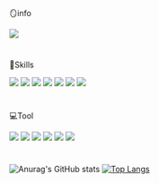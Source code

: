 #
🪞info
   
<a href="https://velog.io/@jscm5100"><img src="https://img.shields.io/badge/Velog-F05138?style=social&logo=Velog&logoColor=#20C997"/></a>

#
📖Skills

<img src="https://img.shields.io/badge/C-A8B9CC?style=flat&logo=C&logoColor=white"> <img src="https://img.shields.io/badge/HTML5-E34F26?style=flat&logo=HTML5&logoColor=white"> <img src="https://img.shields.io/badge/CSS3-E34F26?style=flat&logo=CSS3&logoColor=white"> <img src="https://img.shields.io/badge/JavaScript-F7DF1E?style=flat&logo=JavaScript&logoColor=white"> <img src="https://img.shields.io/badge/java-FA5858?style=flat&logo=java&logoColor=white"> <img src="https://img.shields.io/badge/PHP-777BB4?style=flat&logo=PHP&logoColor=white"> <img src="https://img.shields.io/badge/Python-3776AB?style=flat&logo=Python&logoColor=white">

#
💻Tool

<img src="https://img.shields.io/badge/IntelliJ IDEA-000000?style=flat&logo=IntelliJ IDEA&logoColor=white"> <img src="https://img.shields.io/badge/Sublime Text-FF9800?style=flat&logo=Sublime Text&logoColor=white"> <img src="https://img.shields.io/badge/Visual Studio Code-007ACC?style=flat&logo=Visual Studio Code&logoColor=white"> <img src="https://img.shields.io/badge/Visual Studio-5C2D91?style=flat&logo=Visual Studio&logoColor=white"> <img src="https://img.shields.io/badge/Eclipse IDE-2C2255?style=flat&logo=Eclipse IDE&logoColor=white"> <img src="https://img.shields.io/badge/Android Studio-3DDC84?style=flat&logo=Android Studio&logoColor=white">
#
![Anurag's GitHub stats](https://github-readme-stats.vercel.app/api?username=ch0515&show_icons=true&theme=graywhite)
[![Top Langs](https://github-readme-stats.vercel.app/api/top-langs/?username=ch0515)](https://github.com/ch0515/github-readme-stats)

